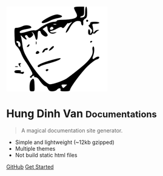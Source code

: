 ![logo](_media/logo.svg)

# Hung Dinh Van <small>Documentations</small>

> A magical documentation site generator.

- Simple and lightweight (~12kb gzipped)
- Multiple themes
- Not build static html files


[GitHub](https://hungdinhvan.github.io)
[Get Started](/#quick-start)

